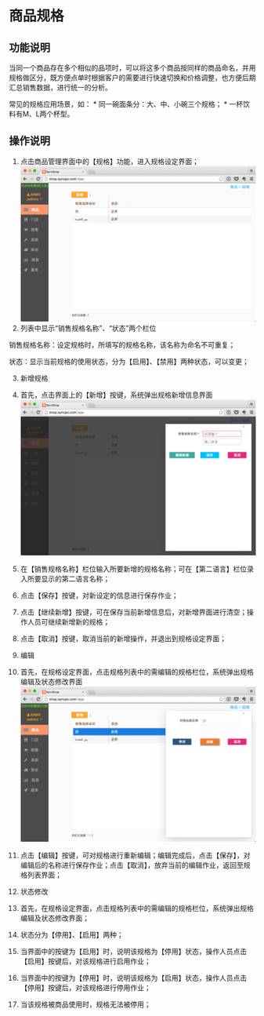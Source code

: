 # 商品规格

## 功能说明
当同一个商品存在多个相似的品项时，可以将这多个商品按同样的商品命名，并用规格做区分，既方便点单时根据客户的需要进行快速切换和价格调整，也方便后期汇总销售数据，进行统一的分析。

常见的规格应用场景，如：
    * 同一碗面条分：大、中、小碗三个规格；
    * 一杯饮料有M、L两个杯型。

## 操作说明

1. 点击商品管理界面中的【规格】功能，进入规格设定界面；
![](6.png)
2. 列表中显示“销售规格名称”、“状态”两个栏位

  销售规格名称：设定规格时，所填写的规格名称，该名称为命名不可重复；

  状态：显示当前规格的使用状态，分为【启用】、【禁用】两种状态，可以变更；

3. 新增规格

  1. 首先，点击界面上的【新增】按键，系统弹出规格新增信息界面
![](7.png)
  2. 在【销售规格名称】栏位输入所要新增的规格名称；可在【第二语言】栏位录入所要显示的第二语言名称；

  3. 点击【保存】按键，对新设定的信息进行保存作业；

  4. 点击【继续新增】按键，可在保存当前新增信息后，对新增界面进行清空；操作人员可继续新增新的规格；

  5. 点击【取消】按键，取消当前的新增操作，并退出到规格设定界面；

4. 编辑

  1. 首先，在规格设定界面，点击规格列表中的需编辑的规格栏位，系统弹出规格编辑及状态修改界面 ![](8.png)
  2. 点击【编辑】按键，可对规格进行重新编辑；编辑完成后，点击【保存】，对编辑后的名称进行保存作业；点击【取消】，放弃当前的编辑作业，返回至规格列表界面；

5. 状态修改

  1. 首先，在规格设定界面，点击规格列表中的需编辑的规格栏位，系统弹出规格编辑及状态修改界面；
  2. 状态分为【停用】、【启用】两种；
  3. 当界面中的按键为【启用】时，说明该规格为【停用】状态，操作人员点击【启用】按键后，对该规格进行启用作业；
  4. 当界面中的按键为【停用】时，说明该规格为【启用】状态，操作人员点击【停用】按键后，对该规格进行停用作业；
  5. 当该规格被商品使用时，规格无法被停用；



